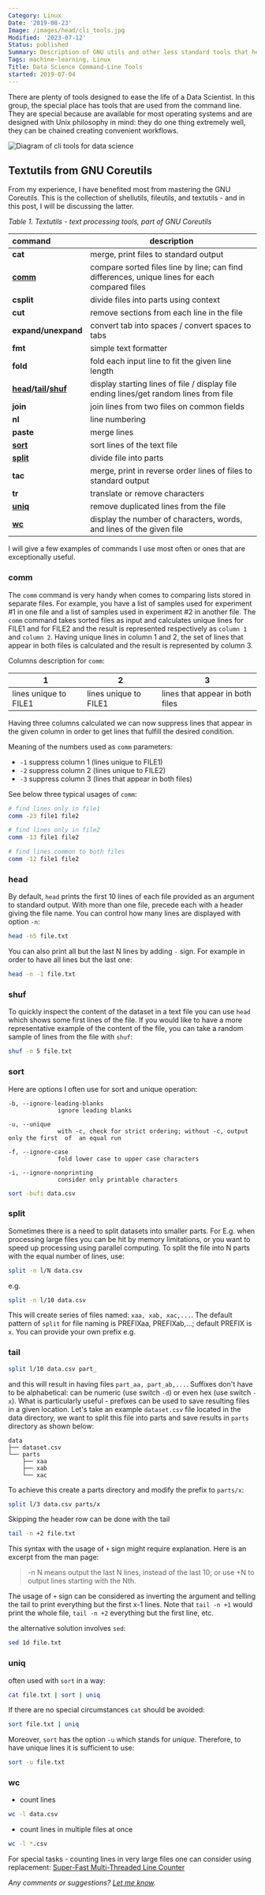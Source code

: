 ```yaml
---
Category: Linux
Date: '2019-08-23'
Image: /images/head/cli_tools.jpg
Modified: '2023-07-12'
Status: published
Summary: Description of GNU utils and other less standard tools that helps with processing data from CLI or with shell scripts.
Tags: machine-learning, Linux
Title: Data Science Command-Line Tools
started: 2019-07-04
---
```


There are plenty of tools designed to ease the life of a Data Scientist. In this group, the special place has tools that are used from the command line. They are special because are available for most operating systems and are designed with Unix philosophy in mind: they do one thing extremely well, they can be chained creating convenient workflows.

![Diagram of cli tools for data science](/images/cli_tools_1/cli_tools.png)

<a id="textutils-from-gnu-coreutils"></a>

## Textutils from GNU Coreutils

From my experience, I have benefited most from mastering the GNU Coreutils. This is the collection of shellutils, fileutils, and textutils - and in this post, I will be discussing the latter.

*Table 1. Textutils - text processing tools, part of GNU Coreutils*

| command                                       | description                                                  |
| :-------------------------------------------- | ------------------------------------------------------------ |
| **cat**                                       | merge, print files to standard output                        |
| [**comm**](#comm)                             | compare sorted files line by line; can find differences, unique lines for each compared files |
| **csplit**                                    | divide files into parts using context                        |
| **cut**                                       | remove sections from each line in the file                   |
| **expand/unexpand**                           | convert tab into spaces / convert spaces to tabs             |
| **fmt**                                       | simple text formatter                                        |
| **fold**                                      | fold each input line to fit the given line length            |
| **[head](#head)/[tail](#tail)/[shuf](#shuf)** | display starting lines of file / display file ending lines/get random lines from file |
| **join**                                      | join lines from two files on common fields                   |
| **nl**                                        | line numbering                                               |
| **paste**                                     | merge lines                                                  |
| [**sort**](#sort)                             | sort lines of the text file                                  |
| **[split](split)**                            | divide file into parts                                       |
| **tac**                                       | merge, print in reverse order lines of files to standard output |
| **tr**                                        | translate or remove characters                               |
| **[uniq](#uniq)**                             | remove duplicated lines from the file                        |
| **[wc](#wc)**                                 | display the number of characters, words, and lines of the given file |

I will give a few examples of commands I use most often or ones that are exceptionally useful.

<a id="comm"></a>

### comm

The `comm` command is very handy when comes to comparing lists stored in separate files. For example, you have a list of samples used for experiment #1 in one file and a list of samples used in experiment #2 in another file.
The `comm` command takes sorted files as input and calculates unique lines for FILE1 and for FILE2 and the result is represented respectively as `column 1` and `column 2`. Having unique lines in column 1 and 2, the set of lines that appear in both files is calculated and the result is represented by column 3.

Columns description for `comm`:

|1|2|3|
|-|-|-|
|lines unique to FILE1|lines unique to FILE1|lines that appear in both files|

Having three columns calculated we can now suppress lines that appear in the given column in order to get lines that fulfill the desired condition.

Meaning of the numbers used as `comm` parameters:

* `-1`     suppress column 1 (lines unique to FILE1)
* `-2`     suppress column 2 (lines unique to FILE2)
* `-3`     suppress column 3 (lines that appear in both files)

See below three typical usages of `comm`:

```sh
# find lines only in file1
comm -23 file1 file2

# find lines only in file2
comm -13 file1 file2

# find lines common to both files
comm -12 file1 file2
```

<a id="head"></a>

### head

By default, `head` prints the first 10 lines of each file provided as an argument to standard output.  With more than one file, precede each with a header giving the file name. You can control how many lines are displayed with option `-n`:

```sh
head -n5 file.txt
```

You can also print all but the last N lines by adding `-` sign. For example in order to have all lines but the last one:

```sh
head -n -1 file.txt
```

<a id="shuf"></a>

### shuf

To quickly inspect the content of the dataset in a text file you can use `head` which shows some first lines of the file. If you would like to have a more representative example of the content of the file, you can take a random sample of lines from the file with `shuf`:

```sh
shuf -n 5 file.txt
```

<a id="sort"></a>

### sort

Here are options I often use for sort and unique operation:

```text
-b, --ignore-leading-blanks
              ignore leading blanks

-u, --unique
              with -c, check for strict ordering; without -c, output only the first  of  an equal run

-f, --ignore-case
              fold lower case to upper case characters

-i, --ignore-nonprinting
              consider only printable characters
```

```sh
sort -bufi data.csv
```

<a id="split"></a>

### split

Sometimes there is a need to split datasets into smaller parts. For E.g. when processing large files you can be hit by memory limitations, or you want to speed up processing using parallel computing. To split the file into N parts with the equal number of lines, use:

```sh
split -n l/N data.csv
```

e.g.

```sh
split -n l/10 data.csv
```

This will create series of files named: `xaa, xab, xac,...`. The default pattern of  `split` for file naming is PREFIXaa, PREFIXab,...; default PREFIX is `x`. You can provide your own prefix e.g.
<a id="tail"></a>

### tail

```sh
split l/10 data.csv part_
```

and this will result in having files `part_aa, part_ab,...`.  Suffixes don't have to be alphabetical: can be numeric (use switch `-d`) or even hex (use switch `-x`). What is particularly useful - prefixes can be used to save resulting files in a given location. Let's take an example `dataset.csv` file located in the data directory, we want to split this file into parts and save results in `parts` directory as shown below:

```text
data
├── dataset.csv
└── parts
    ├── xaa
    ├── xab
    └── xac
```

To achieve this create a parts directory and modify the prefix to `parts/x`:

```sh
split l/3 data.csv parts/x
```

Skipping the header row can be done with the tail

```sh
tail -n +2 file.txt
```

This syntax with the usage of `+` sign might require explanation. Here is an excerpt from the man page:
> -n N means output the last N lines, instead of the last 10; or use +N to output lines starting with the Nth.

The usage of `+` sign can be considered as inverting the argument and telling the tail to print everything but the first x-1 lines. Note that `tail -n +1` would print the whole file, `tail -n +2` everything but the first line, etc.

the alternative solution involves `sed`:

```sh
sed 1d file.txt
```

<a id="uniq"></a>

### uniq

often used with `sort` in a way:

```sh
cat file.txt | sort | uniq
```

If there are no special circumstances `cat` should be avoided:

```sh
sort file.txt | uniq
```

Moreover, `sort` has the option `-u` which stands for *unique*. Therefore, to have unique lines it is sufficient to use:

```sh
sort -u file.txt
```

<a id="wc"></a>

### wc

* count lines

```sh
wc -l data.csv
```
* count lines in multiple files at once

```sh
wc -l *.csv
```

For special tasks - counting lines in very large files one can consider using replacement: [Super-Fast Multi-Threaded Line Counter](https://github.com/crioux/turbo-linecount)

*Any comments or suggestions? [Let me know](mailto:ksafjan@gmail.com?subject=Blog+post).*
